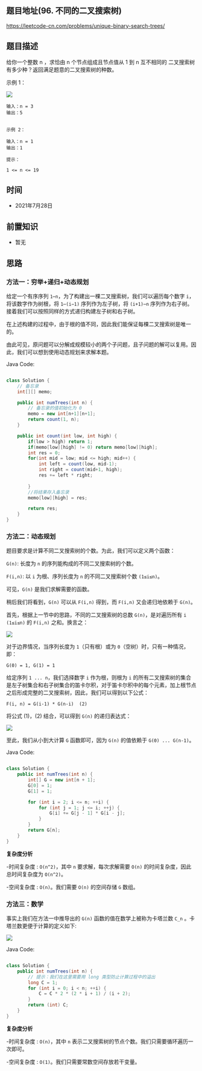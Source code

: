 
## 题目地址(96. 不同的二叉搜索树)

https://leetcode-cn.com/problems/unique-binary-search-trees/

## 题目描述

给你一个整数 n ，求恰由 n 个节点组成且节点值从 1 到 n 互不相同的 二叉搜索树 有多少种？返回满足题意的二叉搜索树的种数。

示例 1：

![](https://assets.leetcode.com/uploads/2021/01/18/uniquebstn3.jpg)

```
输入：n = 3
输出：5


示例 2：

输入：n = 1
输出：1

提示：

1 <= n <= 19
```

## 时间

- 2021年7月28日

## 前置知识

- 暂无

## 思路

### 方法一：穷举+递归+动态规划

给定一个有序序列 `1⋯n`，为了构建出一棵二叉搜索树，我们可以遍历每个数字 `i`，将该数字作为树根，将 `1⋯(i−1)` 序列作为左子树，将 `(i+1)⋯n` 序列作为右子树。接着我们可以按照同样的方式递归构建左子树和右子树。

在上述构建的过程中，由于根的值不同，因此我们能保证每棵二叉搜索树是唯一的。

由此可见，原问题可以分解成规模较小的两个子问题，且子问题的解可以复用。因此，我们可以想到使用动态规划来求解本题。

Java Code:

```java

class Solution {
    // 备忘录
    int[][] memo;

    public int numTrees(int n) {
        // 备忘录的值初始化为 0
        memo = new int[n+1][n+1];
        return count(1, n);
    }

    public int count(int low, int high) {
        if(low > high) return 1;
        if(memo[low][high] != 0) return memo[low][high];
        int res = 0;
        for(int mid = low; mid <= high; mid++) {
            int left = count(low, mid-1);
            int right = count(mid+1, high);
            res += left * right;
            
        }
        //将结果存入备忘录
        memo[low][high] = res;

        return res;
    }
}

```
### 方法二：动态规划
题目要求是计算不同二叉搜索树的个数。为此，我们可以定义两个函数：

`G(n)`: 长度为 `n` 的序列能构成的不同二叉搜索树的个数。

`F(i,n)`: 以 `i` 为根、序列长度为 `n` 的不同二叉搜索树个数 `(1≤i≤n)`。

可见，`G(n)` 是我们求解需要的函数。

稍后我们将看到，`G(n)` 可以从 `F(i,n)` 得到，而 `F(i,n)` 又会递归地依赖于 `G(n)`。

首先，根据上一节中的思路，不同的二叉搜索树的总数 `G(n)`，是对遍历所有 `i` `(1≤i≤n)` 的 `F(i,n)` 之和。换言之：

![](https://latex.codecogs.com/svg.image?G(n)&space;=&space;\sum_{i=1}^{n}&space;F(i,&space;n)\qquad&space;\qquad&space;(1))


对于边界情况，当序列长度为 `1`（只有根）或为 `0`（空树）时，只有一种情况，即：

`G(0) = 1, G(1) = 1`


给定序列 `1 ... n`，我们选择数字 `i` 作为根，则根为 `i` 的所有二叉搜索树的集合是左子树集合和右子树集合的笛卡尔积，对于笛卡尔积中的每个元素，加上根节点之后形成完整的二叉搜索树，因此，我们可以得到以下公式：

`F(i, n) = G(i-1) * G(n-i)  (2)`

将公式 (1)，(2) 结合，可以得到 `G(n)` 的递归表达式：

![](https://latex.codecogs.com/svg.image?G(n)&space;=&space;\sum_{i=1}^{n}G(i-1)&space;\cdot&space;G(n-i)&space;\qquad&space;\qquad&space;(3))

至此，我们从小到大计算 `G` 函数即可，因为 `G(n)` 的值依赖于 `G(0) ... G(n-1)`。

Java Code:

```java

class Solution {
    public int numTrees(int n) {
        int[] G = new int[n + 1];
        G[0] = 1;
        G[1] = 1;

        for (int i = 2; i <= n; ++i) {
            for (int j = 1; j <= i; ++j) {
                G[i] += G[j - 1] * G[i - j];
            }
        }
        return G[n];
    }
}
```
**复杂度分析**

-时间复杂度 : `O(n^2)`，其中 `n` 要求解，每次求解需要 `O(n)` 的时间复杂度，因此总时间复杂度为 `O(n^2)`。

-空间复杂度 : `O(n)`。我们需要 `O(n)` 的空间存储 `G` 数组。

### 方法三：数学
事实上我们在方法一中推导出的 `G(n)` 函数的值在数学上被称为卡塔兰数 `C_n` 。卡塔兰数更便于计算的定义如下:

![](https://latex.codecogs.com/svg.image?C_0&space;=&space;1,&space;\qquad&space;C_{n&plus;1}&space;=&space;\frac{2(2n&plus;1)}{n&plus;2}C_n)

Java Code:

```java

class Solution {
    public int numTrees(int n) {
        // 提示：我们在这里需要用 long 类型防止计算过程中的溢出
        long C = 1;
        for (int i = 0; i < n; ++i) {
            C = C * 2 * (2 * i + 1) / (i + 2);
        }
        return (int) C;
    }
}
```
**复杂度分析**

-时间复杂度 : `O(n)`，其中 `n` 表示二叉搜索树的节点个数。我们只需要循环遍历一次即可。

-空间复杂度 : `O(1)`。我们只需要常数空间存放若干变量。
